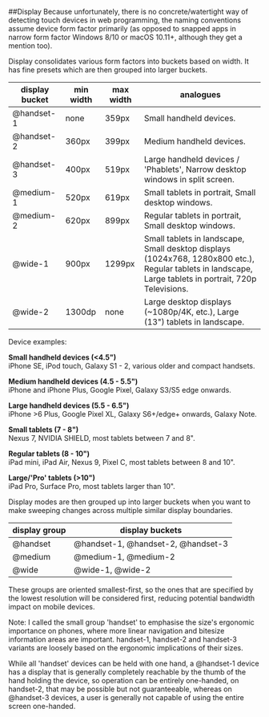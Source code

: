 ##Display
Because unfortunately, there is no concrete/watertight way of detecting touch devices in web programming, the naming conventions assume device form factor primarily (as opposed to snapped apps in narrow form factor Windows 8/10 or macOS 10.11+, although they get a mention too). 

Display consolidates various form factors into buckets based on width. It has fine presets which are then grouped into larger buckets.

| display bucket | min width | max width | analogues |
|---|--|--|--|
| @handset-1 | none | 359px | Small handheld devices. |
| @handset-2 | 360px | 399px | Medium handheld devices. |
| @handset-3 | 400px | 519px | Large handheld devices / 'Phablets', Narrow desktop windows in split screen. |
| @medium-1 | 520px | 619px | Small tablets in portrait, Small desktop windows. |
| @medium-2 | 620px | 899px | Regular tablets in portrait, Small desktop windows.
| @wide-1 | 900px | 1299px | Small tablets in landscape, Small desktop displays (1024x768, 1280x800 etc.), Regular tablets in landscape, Large tablets in portrait, 720p Televisions.
| @wide-2 | 1300dp | none | Large desktop displays (~1080p/4K, etc.), Large (13") tablets in landscape.

Device examples:

**Small handheld devices (<4.5")**  
iPhone SE, iPod touch, Galaxy S1 - 2, various older and compact handsets.

**Medium handheld devices (4.5 - 5.5")**  
iPhone and iPhone Plus, Google Pixel, Galaxy S3/S5 edge onwards.

**Large handheld devices (5.5 - 6.5")**  
iPhone >6 Plus, Google Pixel XL, Galaxy S6+/edge+ onwards, Galaxy Note.

**Small tablets (7 - 8")**  
Nexus 7, NVIDIA SHIELD, most tablets between 7 and 8".
  
**Regular tablets (8 - 10")**  
iPad mini, iPad Air, Nexus 9, Pixel C, most tablets between 8 and 10".

**Large/'Pro' tablets (>10")**  
iPad Pro, Surface Pro, most tablets larger than 10".

Display modes are then grouped up into larger buckets when you want to make sweeping changes across multiple similar display boundaries.


| display group | display buckets |
|--|--|
| @handset | @handset-1, @handset-2, @handset-3 |
| @medium | @medium-1, @medium-2 |
| @wide | @wide-1, @wide-2 |

These groups are oriented smallest-first, so the ones that are specified by the lowest resolution will be considered first, reducing potential bandwidth impact on mobile devices.

Note: I called the small group 'handset' to emphasise the size's ergonomic importance on phones, where more linear navigation and bitesize information areas are important. handset-1, handset-2 and handset-3 variants are loosely based on the ergonomic implications of their sizes. 

While all 'handset' devices can be held with one hand, a @handset-1 device has a display that is generally completely reachable by the thumb of the hand holding the device, so operation can be entirely one-handed, on handset-2, that may be possible but not guaranteeable, whereas on @handset-3 devices, a user is generally not capable of using the entire screen one-handed.


